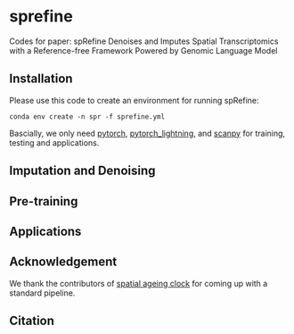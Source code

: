 # sprefine
Codes for paper: spRefine Denoises and Imputes Spatial Transcriptomics with a Reference-free Framework Powered by Genomic Language Model

## Installation

Please use this code to create an environment for running spRefine:

```
conda env create -n spr -f sprefine.yml
```

Bascially, we only need [pytorch](https://pytorch.org/), [pytorch_lightning](https://github.com/Lightning-AI/pytorch-lightning), and [scanpy](https://scanpy.readthedocs.io/en/stable/) for training, testing and applications.

## Imputation and Denoising

## Pre-training

## Applications

## Acknowledgement

We thank the contributors of [spatial ageing clock](https://github.com/sunericd/SpatialAgingClock) for coming up with a standard pipeline.

## Citation